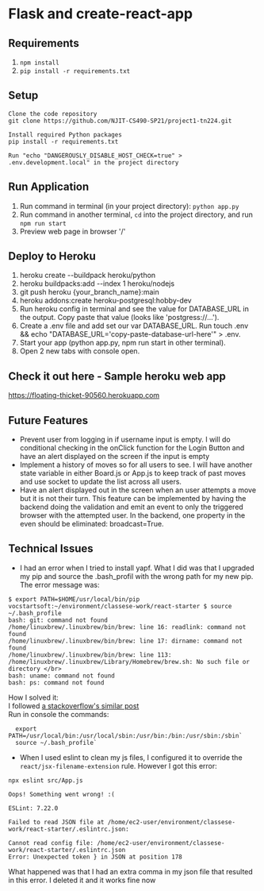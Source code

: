 # Flask and create-react-app

## Requirements

1. `npm install`
2. `pip install -r requirements.txt`

## Setup

    Clone the code repository
    git clone https://github.com/NJIT-CS490-SP21/project1-tn224.git

    Install required Python packages
    pip install -r requirements.txt

    Run "echo "DANGEROUSLY_DISABLE_HOST_CHECK=true" > .env.development.local" in the project directory

## Run Application

1. Run command in terminal (in your project directory): `python app.py`
2. Run command in another terminal, `cd` into the project directory, and run `npm run start`
3. Preview web page in browser '/'

## Deploy to Heroku

1. heroku create --buildpack heroku/python
2. heroku buildpacks:add --index 1 heroku/nodejs
3. git push heroku {your_branch_name}:main
4. heroku addons:create heroku-postgresql:hobby-dev
5. Run heroku config in terminal and see the value for DATABASE_URL in the output. Copy paste that value (looks like 'postgress://...').
6. Create a .env file and add set our var DATABASE_URL. Run touch .env && echo "DATABASE_URL='copy-paste-database-url-here'" > .env.
7. Start your app (python app.py, npm run start in other terminal).
8. Open 2 new tabs with console open.

## Check it out here - Sample heroku web app

https://floating-thicket-90560.herokuapp.com

## Future Features

- Prevent user from logging in if username input is empty. I will do conditional checking in the onClick function for the Login Button and have an alert displayed on the screen if the input is empty
- Implement a history of moves so for all users to see. I will have another state variable in either Board.js or App.js to keep track of past moves and use socket to update the list across all users.
- Have an alert displayed out in the screen when an user attempts a move but it is not their turn. This feature can be implemented by having the backend doing the validation and emit an event to only the triggered browser with the attempted user. In the backend, one property in the even should be eliminated: broadcast=True.

## Technical Issues
- I had an error when I tried to install yapf. What I did was that I upgraded my pip and source the .bash_profil with the wrong path for my new pip. </br>
The error message was: </br>
  
```
$ export PATH=$HOME/usr/local/bin/pip
vocstartsoft:~/environment/classese-work/react-starter $ source ~/.bash_profile
bash: git: command not found
/home/linuxbrew/.linuxbrew/bin/brew: line 16: readlink: command not found
/home/linuxbrew/.linuxbrew/bin/brew: line 17: dirname: command not found
/home/linuxbrew/.linuxbrew/bin/brew: line 113: /home/linuxbrew/.linuxbrew/Library/Homebrew/brew.sh: No such file or directory </br>
bash: uname: command not found
bash: ps: command not found 
```

How I solved it: </br>
I followed [a stackoverflow's similar post](https://stackoverflow.com/a/21499850/15218088) </br>
Run in console the commands: </br>
```
  export PATH=/usr/local/bin:/usr/local/sbin:/usr/bin:/bin:/usr/sbin:/sbin`
  source ~/.bash_profile`
```
- When I used eslint to clean my js files, I configured it to override the `react/jsx-filename-extension` rule. However I got this error: </br>

```
npx eslint src/App.js 

Oops! Something went wrong! :(

ESLint: 7.22.0

Failed to read JSON file at /home/ec2-user/environment/classese-work/react-starter/.eslintrc.json:

Cannot read config file: /home/ec2-user/environment/classese-work/react-starter/.eslintrc.json
Error: Unexpected token } in JSON at position 178
```
What happened was that I had an extra comma in my json file that resulted in this error. I deleted it and it works fine now </br>

